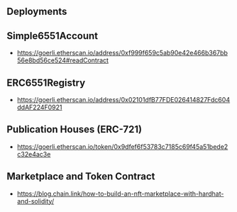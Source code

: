 ## Deployments

## Simple6551Account 

- https://goerli.etherscan.io/address/0xf999f659c5ab90e42e466b367bb56e8bd56ce524#readContract

## ERC6551Registry 

- https://goerli.etherscan.io/address/0x02101dfB77FDE026414827Fdc604ddAF224F0921

## Publication Houses (ERC-721)

- https://goerli.etherscan.io/token/0x9dfef6f53783c7185c69f45a51bede2c32e4ac3e

## Marketplace and Token Contract 

- https://blog.chain.link/how-to-build-an-nft-marketplace-with-hardhat-and-solidity/
